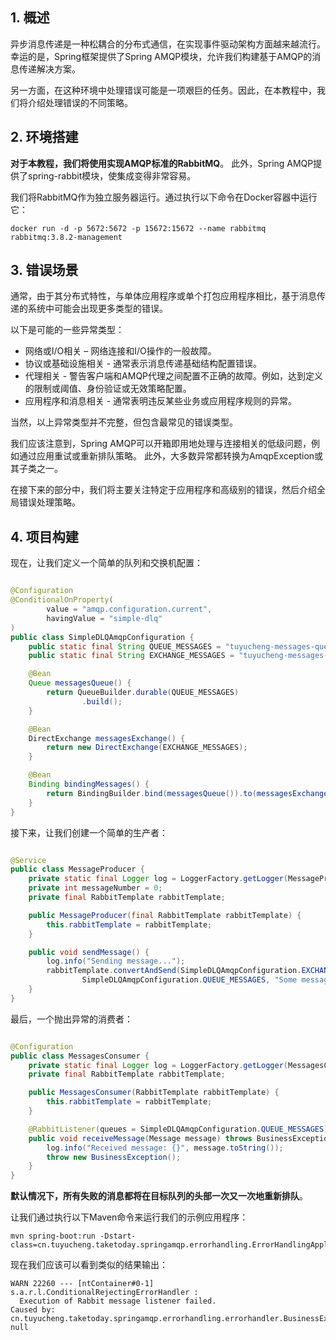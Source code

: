 ## 1. 概述

异步消息传递是一种松耦合的分布式通信，在实现事件驱动架构方面越来越流行。
幸运的是，Spring框架提供了Spring AMQP模块，允许我们构建基于AMQP的消息传递解决方案。

另一方面，在这种环境中处理错误可能是一项艰巨的任务。因此，在本教程中，我们将介绍处理错误的不同策略。

## 2. 环境搭建

**对于本教程，我们将使用实现AMQP标准的RabbitMQ**。
此外，Spring AMQP提供了spring-rabbit模块，使集成变得非常容易。

我们将RabbitMQ作为独立服务器运行。通过执行以下命令在Docker容器中运行它：

```shell
docker run -d -p 5672:5672 -p 15672:15672 --name rabbitmq rabbitmq:3.8.2-management
```

## 3. 错误场景

通常，由于其分布式特性，与单体应用程序或单个打包应用程序相比，基于消息传递的系统中可能会出现更多类型的错误。

以下是可能的一些异常类型：

+ 网络或I/O相关 – 网络连接和I/O操作的一般故障。
+ 协议或基础设施相关 - 通常表示消息传递基础结构配置错误。
+ 代理相关 - 警告客户端和AMQP代理之间配置不正确的故障。例如，达到定义的限制或阈值、身份验证或无效策略配置。
+ 应用程序和消息相关 - 通常表明违反某些业务或应用程序规则的异常。

当然，以上异常类型并不完整，但包含最常见的错误类型。

我们应该注意到，Spring AMQP可以开箱即用地处理与连接相关的低级问题，例如通过应用重试或重新排队策略。
此外，大多数异常都转换为AmqpException或其子类之一。

在接下来的部分中，我们将主要关注特定于应用程序和高级别的错误，然后介绍全局错误处理策略。

## 4. 项目构建

现在，让我们定义一个简单的队列和交换机配置：

```java

@Configuration
@ConditionalOnProperty(
        value = "amqp.configuration.current",
        havingValue = "simple-dlq"
)
public class SimpleDLQAmqpConfiguration {
    public static final String QUEUE_MESSAGES = "tuyucheng-messages-queue";
    public static final String EXCHANGE_MESSAGES = "tuyucheng-messages-exchange";

    @Bean
    Queue messagesQueue() {
        return QueueBuilder.durable(QUEUE_MESSAGES)
                .build();
    }

    @Bean
    DirectExchange messagesExchange() {
        return new DirectExchange(EXCHANGE_MESSAGES);
    }

    @Bean
    Binding bindingMessages() {
        return BindingBuilder.bind(messagesQueue()).to(messagesExchange()).with(QUEUE_MESSAGES);
    }
}
```

接下来，让我们创建一个简单的生产者：

```java

@Service
public class MessageProducer {
    private static final Logger log = LoggerFactory.getLogger(MessageProducer.class);
    private int messageNumber = 0;
    private final RabbitTemplate rabbitTemplate;

    public MessageProducer(final RabbitTemplate rabbitTemplate) {
        this.rabbitTemplate = rabbitTemplate;
    }

    public void sendMessage() {
        log.info("Sending message...");
        rabbitTemplate.convertAndSend(SimpleDLQAmqpConfiguration.EXCHANGE_MESSAGES,
                SimpleDLQAmqpConfiguration.QUEUE_MESSAGES, "Some message id:" + messageNumber++);
    }
}
```

最后，一个抛出异常的消费者：

```java

@Configuration
public class MessagesConsumer {
    private static final Logger log = LoggerFactory.getLogger(MessagesConsumer.class);
    private final RabbitTemplate rabbitTemplate;

    public MessagesConsumer(RabbitTemplate rabbitTemplate) {
        this.rabbitTemplate = rabbitTemplate;
    }

    @RabbitListener(queues = SimpleDLQAmqpConfiguration.QUEUE_MESSAGES)
    public void receiveMessage(Message message) throws BusinessException {
        log.info("Received message: {}", message.toString());
        throw new BusinessException();
    }
}
```

**默认情况下，所有失败的消息都将在目标队列的头部一次又一次地重新排队**。

让我们通过执行以下Maven命令来运行我们的示例应用程序：

```shell
mvn spring-boot:run -Dstart-class=cn.tuyucheng.taketoday.springamqp.errorhandling.ErrorHandlingApplication
```

现在我们应该可以看到类似的结果输出：

```text
WARN 22260 --- [ntContainer#0-1] s.a.r.l.ConditionalRejectingErrorHandler :
  Execution of Rabbit message listener failed.
Caused by: cn.tuyucheng.taketoday.springamqp.errorhandling.errorhandler.BusinessException: null
```

